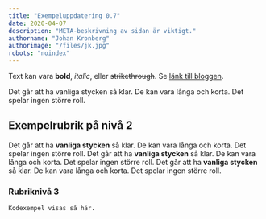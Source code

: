 ```yaml
---
title: "Exempeluppdatering 0.7"
date: 2020-04-07
description: "META-beskrivning av sidan är viktigt."
authorname: "Johan Kronberg"
authorimage: "/files/jk.jpg"
robots: "noindex"
---
```


Text kan vara **bold**, _italic_, eller ~~strikethrough~~. Se [länk till bloggen](https://krompaco.nu).
<!--more-->
Det går att ha vanliga stycken så klar. De kan vara långa och korta. Det spelar ingen större roll.

## Exempelrubrik på nivå 2

Det går att ha **vanliga stycken** så klar. De kan vara långa och korta. Det spelar ingen större roll. Det går att ha **vanliga stycken** så klar. De kan vara långa och korta. Det spelar ingen större roll. Det går att ha **vanliga stycken** så klar. De kan vara långa och korta. Det spelar ingen större roll.

### Rubriknivå 3

```
Kodexempel visas så här.
```